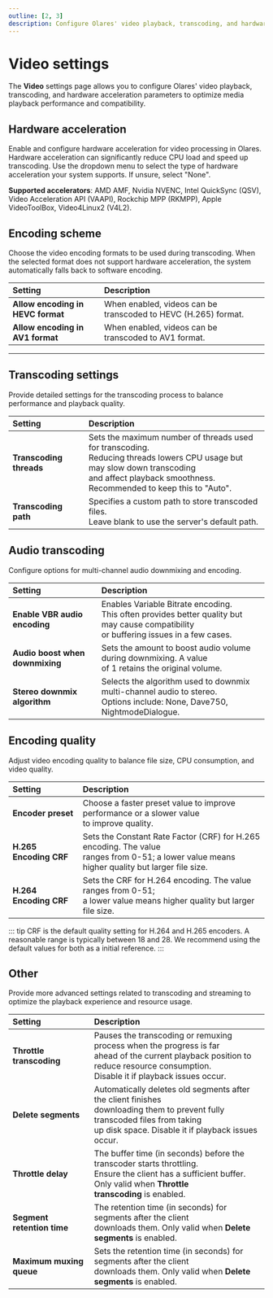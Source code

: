 ```yaml
---
outline: [2, 3]
description: Configure Olares' video playback, transcoding, and hardware acceleration parameters to optimize media playback performance and compatibility.
---
```


# Video settings

The **Video** settings page allows you to configure Olares' video playback, transcoding, and hardware acceleration parameters to optimize media playback performance and compatibility.

## Hardware acceleration

Enable and configure hardware acceleration for video processing in Olares. Hardware acceleration can significantly reduce CPU load and speed up transcoding. Use the dropdown menu to select the type of hardware acceleration your system supports. If unsure, select "None".

**Supported accelerators**: AMD AMF, Nvidia NVENC, Intel QuickSync (QSV), Video Acceleration API (VAAPI), Rockchip MPP (RKMPP), Apple VideoToolBox, Video4Linux2 (V4L2).

## Encoding scheme

Choose the video encoding formats to be used during transcoding. When the selected format does not support hardware acceleration, the system automatically falls back to software encoding.

| Setting                          | Description                                                                       |
| :------------------------------- | :-------------------------------------------------------------------------------- |
| **Allow encoding in HEVC format**| When enabled, videos can be transcoded to HEVC (H.265) format.                    |
| **Allow encoding in AV1 format** | When enabled, videos can be transcoded to AV1 format.                             |

-----

## Transcoding settings

Provide detailed settings for the transcoding process to balance performance and playback quality.

| Setting                 | Description                                                                                                                                                                                   |
|:------------------------|:----------------------------------------------------------------------------------------------------------------------------------------------------------------------------------------------|
| **Transcoding threads** | Sets the maximum number of threads used for transcoding. <br/>Reducing threads lowers CPU usage but may slow down transcoding <br/>and affect playback smoothness. <br/>Recommended to keep this to "Auto".  |
| **Transcoding path**    | Specifies a custom path to store transcoded files. <br/>Leave blank to use the server's default path.                                                                                              |

## Audio transcoding

Configure options for multi-channel audio downmixing and encoding.

| Setting                          | Description                                                                                                                           |
| :------------------------------- | :------------------------------------------------------------------------------------------------------------------------------------ |
| **Enable VBR audio encoding** | Enables Variable Bitrate encoding. <br/>This often provides better quality but may cause compatibility<br/> or buffering issues in a few cases. |
| **Audio boost when downmixing** | Sets the amount to boost audio volume during downmixing. A value <br/>of 1 retains the original volume.                                      |
| **Stereo downmix algorithm** | Selects the algorithm used to downmix multi-channel audio to stereo.<br>Options include: None, Dave750, NightmodeDialogue.                 |


## Encoding quality

Adjust video encoding quality to balance file size, CPU consumption, and video quality.

| Setting                | Description                                                                                                                                  |
|:-----------------------|:---------------------------------------------------------------------------------------------------------------------------------------------|
| **Encoder preset**     | Choose a faster preset value to improve performance or a slower value<br/> to improve quality.                                                    |
| **H.265 Encoding CRF** | Sets the Constant Rate Factor (CRF) for H.265 encoding. The value <br/>ranges from 0-51; a lower value means higher quality but larger file size. |
| **H.264 Encoding CRF** | Sets the CRF for H.264 encoding. The value ranges from 0-51; <br/>a lower value means higher quality but larger file size.                        |

::: tip
CRF is the default quality setting for H.264 and H.265 encoders. A reasonable range is typically between 18 and 28. We recommend using the default values for both as a initial reference.
:::

## Other

Provide more advanced settings related to transcoding and streaming to optimize the playback experience and resource usage.

| Setting                         | Description                                                                                                                                                                               |
| :------------------------------ |:------------------------------------------------------------------------------------------------------------------------------------------------------------------------------------------|
| **Throttle transcoding** | Pauses the transcoding or remuxing process when the progress is far <br/>ahead of the current playback position to reduce resource consumption.<br/> Disable it if playback issues occur. |
| **Delete segments** | Automatically deletes old segments after the client finishes <br/>downloading them to prevent fully transcoded files from taking<br/> up disk space. Disable it if playback issues occur.  |
| **Throttle delay** | The buffer time (in seconds) before the transcoder starts throttling. <br/>Ensure the client has a sufficient buffer. Only valid when **Throttle <br/>transcoding** is enabled.           |
| **Segment retention time** | The retention time (in seconds) for segments after the client<br/> downloads them. Only valid when **Delete segments** is enabled.                                                        |
| **Maximum muxing queue** | Sets the retention time (in seconds) for segments after the client <br/>downloads them. Only valid when **Delete segments** is enabled.                                                   |


